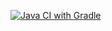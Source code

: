 [![Java CI with Gradle](https://github.com/Vaderiana/patterns/actions/workflows/gradle.yml/badge.svg)](https://github.com/Vaderiana/patterns/actions/workflows/gradle.yml)
